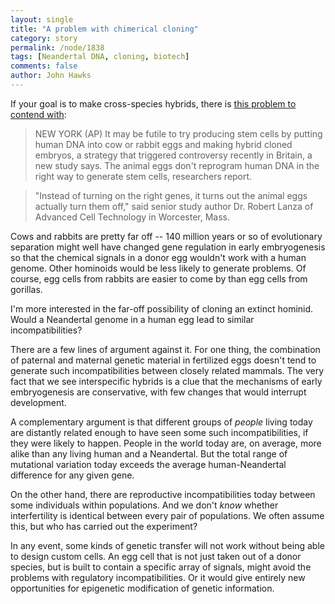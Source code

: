 ```yaml
---
layout: single 
title: "A problem with chimerical cloning" 
category: story
permalink: /node/1838
tags: [Neandertal DNA, cloning, biotech] 
comments: false 
author: John Hawks 
---
```


If your goal is to make cross-species hybrids, there is <a href="http://www.google.com/hostednews/ap/article/ALeqM5iPHLGwIeNTSqX5OhfAz5P60q01gAD963LLQO0">this problem to contend with</a>: 

<blockquote>NEW YORK (AP)  It may be futile to try producing stem cells by putting human DNA into cow or rabbit eggs and making hybrid cloned embryos, a strategy that triggered controversy recently in Britain, a new study says. The animal eggs don't reprogram human DNA in the right way to generate stem cells, researchers report.</blockquote>

<blockquote>"Instead of turning on the right genes, it turns out the animal eggs actually turn them off," said senior study author Dr. Robert Lanza of Advanced Cell Technology in Worcester, Mass.</blockquote>

Cows and rabbits are pretty far off -- 140 million years or so of evolutionary separation might well have changed gene regulation in early embryogenesis so that the chemical signals in a donor egg wouldn't work with a human genome. Other hominoids would be less likely to generate problems. Of course, egg cells from rabbits are easier to come by than egg cells from gorillas. 

I'm more interested in the far-off possibility of cloning an extinct hominid. Would a Neandertal genome in a human egg lead to similar incompatibilities? 

There are a few lines of argument against it. For one thing, the combination of paternal and maternal genetic material in fertilized eggs doesn't tend to generate such incompatibilities between closely related mammals. The very fact that we see interspecific hybrids is a clue that the mechanisms of early embryogenesis are conservative, with few changes that would interrupt development. 

A complementary argument is that different groups of <i>people</i> living today are distantly related enough to have seen some such incompatibilities, if they were likely to happen. People in the world today are, on average, more alike than any living human and a Neandertal. But the total range of mutational variation today exceeds the average human-Neandertal difference for any given gene. 

On the other hand, there are reproductive incompatibilities today between some individuals within populations. And we don't <i>know</i> whether interfertility is identical between every pair of populations. We often assume this, but who has carried out the experiment? 

In any event, some kinds of genetic transfer will not work without being able to design custom cells. An egg cell that is not just taken out of a donor species, but is built to contain a specific array of signals, might avoid the problems with regulatory incompatibilities. Or it would give entirely new opportunities for epigenetic modification of genetic information. 

